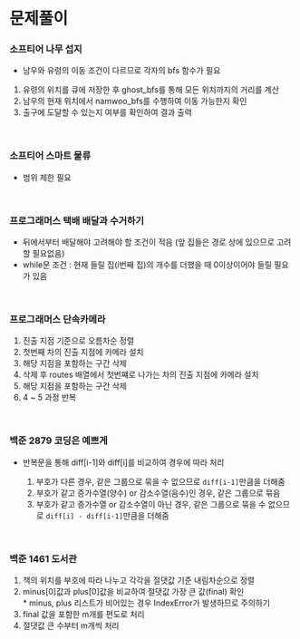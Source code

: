 # 문제풀이

### 소프티어 나무 섭지

- 남우와 유령의 이동 조건이 다르므로 각자의 bfs 함수가 필요
1. 유령의 위치를 큐에 저장한 후 ghost_bfs를 통해 모든 위치까지의 거리를 계산
2. 남우의 현재 위치에서 namwoo_bfs를 수행하여 이동 가능한지 확인
3. 출구에 도달할 수 있는지 여부를 확인하여 결과 출력

</br> 

### 소프티어 스마트 물류

- 범위 제한 필요 

</br>

### 프로그래머스 택배 배달과 수거하기

- 뒤에서부터 배달해야 고려해야 할 조건이 적음 (앞 집들은 경로 상에 있으므로 고려할 필요없음) 
- while문 조건 : 현재 들릴 집(i번째 집)의 개수를 더했을 때 0이상이어야 들릴 필요가 있음

</br>

### 프로그래머스 단속카메라

1. 진출 지점 기준으로 오름차순 정렬
2. 첫번째 차의 진출 지점에 카메라 설치
3. 해당 지점을 포함하는 구간 삭제
4. 삭제 후 routes 배열에서 첫번쨰로 나가는 차의 진출 지점에 카메라 설치
5. 해당 지점을 포함하는 구간 삭제
6. 4 ~ 5 과정 반복

</br>

### 백준 2879 코딩은 예쁘게

- 반복문을 통해 diff[i-1]와 diff[i]를 비교하여 경우에 따라 처리

    1. 부호가 다른 경우, 같은 그룹으로 묶을 수 없으므로 `diff[i-1]`만큼을 더해줌
    2. 부호가 같고 증가수열(양수) or 감소수열(음수)인 경우, 같은 그룹으로 묶음
    3. 부호가 같고 증가수열 or 감소수열이 아닌 경우, 같은 그룹으로 묶을 수 없으므로 `diff[i] - diff[i-1]`만큼을 더해줌

</br>

### 백준 1461 도서관

1. 책의 위치를 부호에 따라 나누고 각각을 절댓값 기준 내림차순으로 정렬
2. minus[0]값과 plus[0]값을 비교하여 절댓값 가장 큰 값(final) 확인<br> * minus, plus 리스트가 비어있는 경우 IndexError가 발생하므로 주의하기
3. final 값을 포함한 m개를 편도로 처리
4. 절댓값 큰 수부터 m개씩 처리